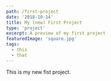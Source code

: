 ```yaml
---
path: /first-project
date: '2018-10-14'
title: My (new) First Project
type: 'project'
excerpt: A preview of my first project
featuredImage: 'square.jpg'
tags:
  - this
  - that
---
```


This is my new fist project.

